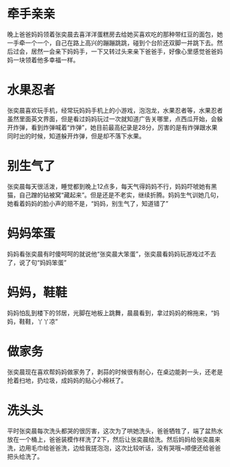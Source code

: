 # 牵手亲亲

晚上爸爸妈妈领着张奕晨去喜洋洋蛋糕房去给她买喜欢吃的那种带红豆的面包，她一手牵一个一个，自己在路上高兴的蹦蹦跳跳，碰到个台阶还双脚一并跳下去。然后过会，居然一会亲下妈妈手，一下又转过头来亲下爸爸手，好像心里感觉爸爸妈妈一块领着他多幸福一样。

# 水果忍者

张奕晨喜欢玩手机，经常玩妈妈手机上的小游戏，泡泡龙，水果忍者等，水果忍者虽然里面英文界面，但是看过妈妈玩过一次就知道广告关哪里，点西瓜开始，会躲开炸弹，看到炸弹喊着“炸弹”，她目前最高纪录是28分，厉害的是有炸弹跟水果同时出的时候，知道躲开炸弹，但是却不落下水果。

# 别生气了

张奕晨每天很活泼，睡觉都到晚上12点多，每天气得妈妈不行，妈妈吓唬她有黑猫，自己蹭的钻被窝“藏起来”。但是还是不老实，继续折腾。妈妈生气训她几句，她看着妈妈的脸小声的赔不是，“妈妈，别生气了，知道错了”

# 妈妈笨蛋

妈妈看张奕晨有时傻呵呵的就说他“张奕晨大笨蛋”，张奕晨看妈妈玩游戏过不去了，说了句“妈妈笨蛋”

# 妈妈，鞋鞋

妈妈怕乱到楼下的邻居，光脚在地板上跳舞，晨晨看到，拿过妈妈的棉拖来，“妈妈，鞋鞋，丫丫凉”

# 做家务
张奕晨现在喜欢帮妈妈做家务了，剥蒜的时候很有耐心，在桌边能剥一头，还老是抢着扫地，扔垃圾，成妈妈的贴心小棉袄了。

# 洗头头
平时张奕晨每次洗头都哭的很厉害，这次为了哄她洗头，爸爸牺牲了，端了盆热水放在一个桶上，爸爸装模作样洗了2下，然后让张奕晨给洗。然后妈妈给张奕晨来洗，边用毛巾给爸爸洗，边给我搓泡泡，这次比较听话，没有哭哦~顺便还给爸爸把头给洗了。
